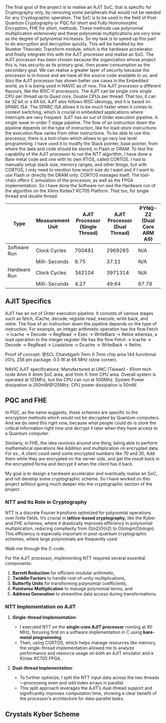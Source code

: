 
 The final goal of the project is to realise an AJIT SoC, that is specific for Cryptography only, by  removing some peripherals that would not be needed for any Cryptographic operation. The SoC is to be used in the field of Post Quantum Cryptography or PQC for short and Fully Homomorphic Encryption, FHE for short, methods. These methods use polynomial multiplication extensively and these polynomial multiplications are very slow as the degree of polynomial increases. So my task is to speed up this part to do encryption and decryption quickly. This will be handled by the Number Theoratic Transform module, which is the hardware accelerator. and finally integrate this with the AJIT processor and realise an SoC. The AJIT processor has been chosen because the organization whose project this is, has security as its primary goal, then power consumption as the secondary goal. We can realise a greater layer of security because the processor is in-house and we have all the source code available to us. and Also the AJIT processor has shown better use cases in the Embedded world, as it is being used in NAVIC as of now. The AJIT processor a different flavours, like the RISC-V processors. The AJIT can be single core single CPU per thread up to Quad core, Double CPUs per thread. That too, it can be 32 bit or a 64 bit. AJIT also follows RISC ideology, and it is based on SPARC ISA. The SPARC ISA allows it to be much faster when it comes to context switching, which is crucial in embedded applications where interrupts are very frequent. AJIT has an out of Order execution pipeline. A single issue in-order 7 stage pipeline. The flow of an instruction down the pipeline depends on the type of instruction, like for load-store instructions the execution flow varies from other instructions. To be able to use this processor, there is a tool-chain which allows to go very low level programming. I have used it to modify the Stack pointer, base pointer, from where the data and code should be stored, in Flash or DRAM. To test the capability of the AJIT processor to run the NTT algorithm, I have done a Bare metal code and one with its own RTOS, called CORTOS. I had to manually setup stack size, memory ranges, and other things, but with CORTOS, I only need to mention how much size do I want and if I want to use Flash or directly the DRAM only. CORTOS manages itself. The tool-chain offers C simulation of the processor, as well as the FPGA implementation. So I have done the Software run and the Hardware run of the algorithm on the Xilinx Kintex7 KC705 Platform. That too, for single thread and double thread. 

| Type           | Measurement Unit | AJIT Processor (Single Thread) | AJIT Processor (Dual Thread) | PYNQ-Z2 (Dual Core ARM A9) |
|----------------|------------------|---------------------------------|------------------------------|---------------------------|
| Software Run   | Clock Cycles     | 700481                          | 2969265                     | N/A                       |
|                | Milli-Seconds    | 8.75                            | 37.11                       | N/A                       |
| Hardware Run   | Clock Cycles     | 342104                          | 3971314                     | N/A                       |
|                | Milli-Seconds    | 4.27                            | 49.64                       | 67.78                     |


## AJIT Specifics
AJIT has an out of Order execution pipeline. It consists of various stages such as fetch, iCache, decode, register read, execute, write back, and retire.
The flow of an instruction down the pipeline depends on the type of instruction. 
For example, an integer arithmetic operation has the flow Fetch → Icache → Decode → RegRead → Exec → WriteBack → Retire
whereas, a load operation to the integer register file has the flow Fetch → Icache → Decode → RegRead → Loadstore → Dcache → WriteBack → Retire.

Proof of concept: @SCL Chandigarh
	7mm X 7mm chip area
	144 functional I/O’s, 256 pin package.
	0.5 W at 66 MHz (slow corner). 

NAVIC AJIT specifications:
	Manufactured at UMC (Taiwan) - 65nm tech node
	4mm X 4mm SoC area, and  1mm X 1mm CPU area. 
	Overall system is operated at 125Mhz, but the CPU can run at 500Mhz.
	System Power dissipation is 250mW@125Mhz. CPU power dissipation is 50mW.


## PQC and FHE
 In PQC, as the name suggests, these schemes are specific to the encryption methods which would not be decrypted by Quantum computers. And we do need this right now, because what people could do is store the critical information right now and decrypt it later when they have access to a Quantum computer. 
 
 Similarly, in FHE, the idea revolves around one thing, being able to perform mathematical operations like Addition and multiplication on encrypted data. For ex., A client could send some encrypted numbers like 70 and 30, Add them while they are encrypted on the server side, and get the result back in the encrypted forma and decrypt it when the client has it back.  
 
My goal is to design a hardware accelerator and eventually realise an SoC, and not develop some cryptographic scheme. So I have worked on this project without going much deeper into the cryptographic section of the project.

### NTT and Its Role in Cryptography

NTT is a discrete Fourier transform optimized for polynomial operations over finite fields. It’s crucial in **lattice-based cryptography**, like the Kyber and FHE schemes, where it drastically improves efficiency in polynomial multiplication, reducing complexity from O(n2)O(n2) to O(nlog⁡n)O(nlogn). This efficiency is especially important in post-quantum cryptographic schemes, where large polynomials are frequently used.

Walk me through the C-code.

For the AJIT processor, implementing NTT required several essential components:

1. **Barrett Reduction** for efficient modular arithmetic,
2. **Twiddle Factors** to handle root-of-unity multiplications,
3. **Butterfly Units** for transforming polynomial coefficients,
4. **Pointwise Multiplication** to manage polynomial terms, and
5. **Address Generation** to streamline data access during transformations.

### NTT Implementation on AJIT

1. **Single-thread Implementation**:
    
    - I executed NTT on the **single-core AJIT processor** running at 80 MHz, focusing first on a software implementation in C using **bare-metal programming**.
    - Then, using CORTOS, which helps manage resources like memory, the single-thread implementation allowed me to analyze performance and resource usage on both an AJIT emulator and a Kintex KC705 FPGA.
2. **Dual-thread Implementation**:
    
    - To further optimize, I split the NTT input data across the two threads—processing even and odd index arrays in parallel.
    - This split approach leverages the AJIT’s dual-thread support and significantly improves computation time, showing a clear benefit of the processor’s architecture for data-parallel tasks.

## Crystals Kyber Scheme
